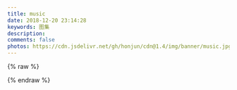 ```yaml
---
title: music
date: 2018-12-20 23:14:28
keywords: 图集
description: 
comments: false
photos: https://cdn.jsdelivr.net/gh/honjun/cdn@1.4/img/banner/music.jpg
---
```

{% raw %}
<meting-js
  server="netease"
  type="playlist"
  id="2731690811"
  mutex="true">
</meting-js>

<meting-js
  server="netease"
  type="playlist"
  id="419239189"
  mutex="true">
</meting-js>
{% endraw %}
